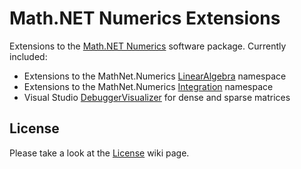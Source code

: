 # Math.NET Numerics Extensions

Extensions to the [Math.NET Numerics](http://numerics.mathdotnet.com/) software package. Currently included:

* Extensions to the MathNet.Numerics [LinearAlgebra](https://github.com/wo80/mathnet-extensions/wiki/Linear-Algebra) namespace
* Extensions to the MathNet.Numerics [Integration](https://github.com/wo80/mathnet-extensions/wiki/Quadrature) namespace
* Visual Studio [DebuggerVisualizer](https://github.com/wo80/mathnet-extensions/wiki) for dense and sparse matrices

## License

Please take a look at the [License](https://github.com/wo80/mathnet-extensions/wiki/License) wiki page.
